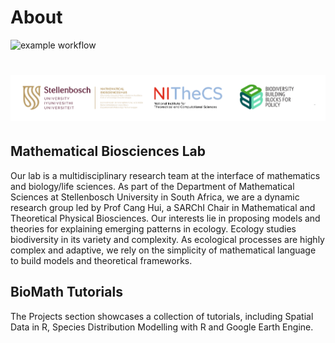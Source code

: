 # About
![example workflow](https://github.com/github/docs/actions/workflows/main.yml/badge.svg)
# ![biomath](assets/logo.png)
## Mathematical Biosciences Lab
Our lab is a multidisciplinary research team at the interface of mathematics and biology/life sciences. As part of the Department of Mathematical Sciences at Stellenbosch University in South Africa, we are a dynamic research group led by Prof Cang Hui, a SARChI Chair in Mathematical and Theoretical Physical Biosciences. Our interests lie in proposing models and theories for explaining emerging patterns in ecology. Ecology studies biodiversity in its variety and complexity. As ecological processes are highly complex and adaptive, we rely on the simplicity of mathematical language to build models and theoretical frameworks.

## BioMath Tutorials
The Projects section showcases a collection of tutorials, including Spatial Data in R, Species Distribution Modelling with R and Google Earth Engine.
